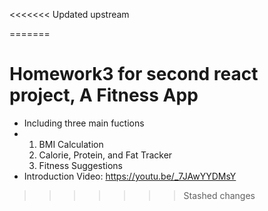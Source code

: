 <<<<<<< Updated upstream

=======
# Homework3 for second react project, A Fitness App
- Including three main fuctions
- 1. BMI Calculation
  2. Calorie, Protein, and Fat Tracker
  3. Fitness Suggestions
- Introduction Video: https://youtu.be/_7JAwYYDMsY
>>>>>>> Stashed changes
